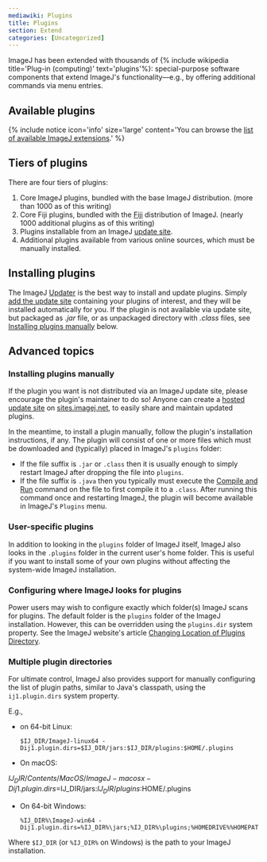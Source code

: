 ```yaml
---
mediawiki: Plugins
title: Plugins
section: Extend
categories: [Uncategorized]
---
```


ImageJ has been extended with thousands of {% include wikipedia title='Plug-in (computing)' text='plugins'%}: special-purpose software components that extend ImageJ's functionality—e.g., by offering additional commands via menu entries.

## Available plugins

{% include notice icon='info' size='large' content='You can browse the [list of available ImageJ extensions](/list-of-extensions).' %}

## Tiers of plugins

There are four tiers of plugins:

1.  Core ImageJ plugins, bundled with the base ImageJ distribution. (more than 1000 as of this writing)
2.  Core Fiji plugins, bundled with the [Fiji](/software/fiji) distribution of ImageJ. (nearly 1000 additional plugins as of this writing)
3.  Plugins installable from an ImageJ [update site](/update-sites).
4.  Additional plugins available from various online sources, which must be manually installed.

## Installing plugins

The ImageJ [Updater](/plugins/updater) is the best way to install and update plugins. Simply [add the update site](/update-sites) containing your plugins of interest, and they will be installed automatically for you. If the plugin is not available via update site, but packaged as *.jar* file, or as unpackaged directory with *.class* files, see [Installing plugins manually](#installing-plugins-manually) below.

## Advanced topics

### Installing plugins manually

If the plugin you want is not distributed via an ImageJ update site, please encourage the plugin's maintainer to do so! Anyone can create a [hosted update site](/update-sites/setup#creating-a-hosted-update-site) on [sites.imagej.net](http://sites.imagej.net/), to easily share and maintain updated plugins.

In the meantime, to install a plugin manually, follow the plugin's installation instructions, if any. The plugin will consist of one or more files which must be downloaded and (typically) placed in ImageJ's `plugins` folder:

-   If the file suffix is `.jar` or `.class` then it is usually enough to simply restart ImageJ after dropping the file into `plugins`.
-   If the file suffix is `.java` then you typically must execute the [Compile and Run](https://imagej.nih.gov/ij/docs/guide/146-31.html#toc-Subsection-31.5) command on the file to first compile it to a `.class`. After running this command once and restarting ImageJ, the plugin will become available in ImageJ's `Plugins` menu.

### User-specific plugins

In addition to looking in the `plugins` folder of ImageJ itself, ImageJ also looks in the `.plugins` folder in the current user's home folder. This is useful if you want to install some of your own plugins without affecting the system-wide ImageJ installation.

### Configuring where ImageJ looks for plugins

Power users may wish to configure exactly which folder(s) ImageJ scans for plugins. The default folder is the `plugins` folder of the ImageJ installation. However, this can be overridden using the `plugins.dir` system property. See the ImageJ website's article [Changing Location of Plugins Directory](https://imagej.nih.gov/ij/docs/menus/plugins.html#dir).

### Multiple plugin directories

For ultimate control, ImageJ also provides support for manually configuring the list of plugin paths, similar to Java's classpath, using the `ij1.plugin.dirs` system property.

E.g.,

-   on 64-bit Linux:
	```shell
	$IJ_DIR/ImageJ-linux64 -Dij1.plugin.dirs=$IJ_DIR/jars:$IJ_DIR/plugins:$HOME/.plugins
	```
-   On macOS:

$IJ_DIR/Contents/MacOS/ImageJ-macosx -Dij1.plugin.dirs=$IJ_DIR/jars:$IJ_DIR/plugins:$HOME/.plugins

-   On 64-bit Windows:
	```shell
	%IJ_DIR%\ImageJ-win64 -Dij1.plugin.dirs=%IJ_DIR%\jars;%IJ_DIR%\plugins;%HOMEDRIVE%%HOMEPATH%\.plugins
	```

Where `$IJ_DIR` (or `%IJ_DIR%` on Windows) is the path to your ImageJ installation.
